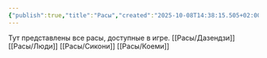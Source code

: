 ```yaml
---
{"publish":true,"title":"Расы","created":"2025-10-08T14:38:15.505+02:00","modified":"2025-10-09T00:18:18.011+02:00","cssclasses":""}
---
```


Тут представлены все расы, доступные в игре. 
[[Расы/Дазендзи]]
[[Расы/Люди]]
[[Расы/Сикони]]
[[Расы/Коеми]]
